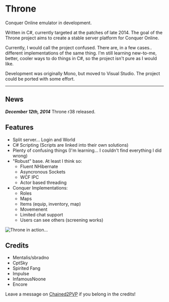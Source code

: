 Throne
===============================================

Conquer Online emulator in development.

Written in C#, currently targeted at the patches of late 2014. 
The goal of the Throne project aims to create a stable server platform for Conquer Online.

Currently, I would call the project confused. There are, in a few cases.. different implementations of the same thing. 
I'm still learning new-to-me, better, cooler ways to do things in C#, so the project isn't pure as I would like.

Development was originally Mono, but moved to Visual Studio. The project could be ported with some effort.
******************************

News
----
***December 12th, 2014*** Throne r38 released.


Features
--------
 - Split server... Login and World
 - C# Scripting (Scripts are linked into their own solutions)
 - Plenty of confusing things (I'm learning... I couldn't find everything I did wrong)
 - "Robust" base. At least I think so:
   - Fluent NHibernate
   - Asyncronous Sockets
   - WCF IPC
   - Actor based threading
 - Conquer Implementations:
   - Roles
   - Maps
   - Items (equip, inventory, map)
   - Movemenent
   - Limited chat support
   - Users can see others (screening works)

![Throne in action...](http://i.imgur.com/tZs4aeu.jpg)



Credits
-------
- Mentalis/sbradno
- CptSky
- Spirited Fang
- Impulse
- InfamousNoone
- Encore

Leave a message on [Chained2PVP](http://chained2pvp.com/topic/332-throne-project-development/) if you belong in the credits!



